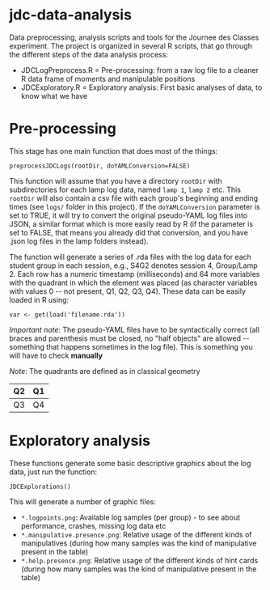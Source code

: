 jdc-data-analysis
=================

Data preprocessing, analysis scripts and tools for the Journee des Classes experiment. The project is organized in several R scripts, that go through the different steps of the data analysis process:

* JDCLogPreprocess.R = Pre-processing: from a raw log file to a cleaner R data frame of moments and manipulable positions
* JDCExploratory.R = Exploratory analysis: First basic analyses of data, to know what we have

# Pre-processing

This stage has one main function that does most of the things:

```
preprocessJDCLogs(rootDir, doYAMLConversion=FALSE)
```

This function will assume that you have a directory `rootDir` with subdirectories for each lamp log data, named `lamp 1`, `lamp 2` etc. This `rootDir` will also contain a csv file with each group's beginning and ending times (see `logs/` folder in this project). If the `doYAMLConversion` parameter is set to TRUE, it will try to convert the original pseudo-YAML log files into JSON, a similar format which is more easily read by R (if the parameter is set to FALSE, that means you already did that conversion, and you have .json log files in the lamp folders instead). 

The function will generate a series of .rda files with the log data for each student group in each session, e.g., S4G2 denotes session 4, Group/Lamp 2. Each row has a numeric timestamp (milliseconds) and 64 more variables with the quadrant in which the element was placed (as character variables with values 0 -- not present, Q1, Q2, Q3, Q4). These data can be easily loaded in R using:

```
var <- get(load('filename.rda'))
```

*Important note*: The pseudo-YAML files have to be syntactically correct (all braces and parenthesis must be closed, no "half objects" are allowed -- something that happens sometimes in the log file). This is something you will have to check **manually**

*Note*: The quadrants are defined as in classical geometry

| Q2  | Q1 |
| ------------- | ------------- |
| Q3  | Q4  |

# Exploratory analysis

These functions generate some basic descriptive graphics about the log data, just run the function:

```
JDCExplorations()
```

This will generate a number of graphic files:

* `*.logpoints.png`: Available log samples (per group) - to see about performance, crashes, missing log data etc
* `*.manipulative.presence.png`: Relative usage of the different kinds of manipulatives (during how many samples was the kind of manipulative present in the table)
* `*.help.presence.png`: Relative usage of the different kinds of hint cards (during how many samples was the kind of manipulative present in the table)


